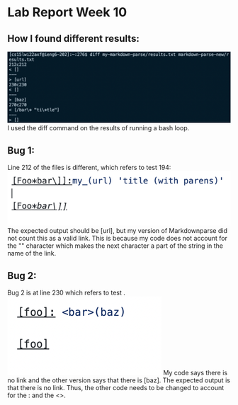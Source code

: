 # Lab Report Week 10
## How I found different results: 
![diff](diff.png)
I used the diff command on the results of running a bash loop. 
## Bug 1:
Line 212 of the files is different, which refers to test 194: 
![bug1](Bug1.png)
The expected output should be [url], but my version of Markdownparse did not count this as a valid link. This is because my code does not account for the "\" character which makes the next character a part of the string in the name of the link. 

## Bug 2: 
Bug 2 is at line 230 which refers to test . 
![bug2](Bug2.png)
My code says there is no link and the other version says that there is [baz]. The expected output is that there is no link. Thus, the other code needs to be changed to account for the : and the <>. 